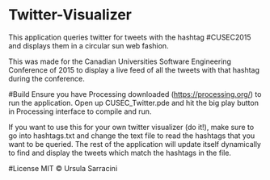 # Twitter-Visualizer
This application queries twitter for tweets with the hashtag #CUSEC2015 and displays them in a circular sun web fashion.

This was made for the Canadian Universities Software Engineering Conference of 2015 to display a live feed of all the tweets with that hashtag during the conference. 

#Build
Ensure you have Processing downloaded (https://processing.org/) to run the application. Open up CUSEC_Twitter.pde and hit the big play button in Processing interface to compile and run.

If you want to use this for your own twitter visualizer (do it!), make sure to go into hashtags.txt and change the text file to read the hashtags that you want to be queried. The rest of the application will update itself dynamically to find and display the tweets which match the hashtags in the file.

#License
MIT © Ursula Sarracini
